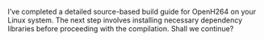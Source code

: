 I’ve completed a detailed source-based build guide for OpenH264 on your Linux system. The next step involves installing necessary dependency libraries before proceeding with the compilation. Shall we continue?

